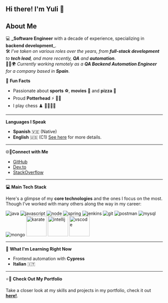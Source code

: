 ## Hi there! I'm Yuli 👋


## About Me

💻 **_Software Engineer** with a decade of experience, specializing in **backend development**_.  
🛠️ _I’ve taken on various roles over the years, from **full-stack development** to **tech lead**, and more recently, **QA** and **automation**_.  
👩‍💻🌍 _Currently working remotely as a **QA Backend Automation Engineer** for a company based in **Spain**_.

🎯 **Fun Facts**
- Passionate about **sports** ⚽, **movies** 🎥 and **pizza** 🍕
- Proud **Potterhead** ⚡ 🙋‍♀️  
- I play chess ♟️ 🤜🏻🤛🏻

---

**Languages I Speak** 

- **Spanish** 🇻🇪 (Native)
- **English** 🇺🇸 (C1) [See here](https://cert.efset.org/zLgeBE) for more details.

---

🌐💬**Connect with Me** 

- [GitHub](https://github.com/ypdev19?tab=repositories)
- [Dev.to](https://dev.to/ypdev19)
- [StackOverflow](https://stackoverflow.com/users/18516849/ypdev19)

---

**💻 Main Tech Stack**

Here's a glimpse of my **core technologies** and the ones I focus on the most. Though I’ve worked with many others along the way in my career:

<p align="left">
 <img src="https://www.vectorlogo.zone/logos/java/java-ar21.svg" alt="java"  />
 <img src="https://www.vectorlogo.zone/logos/javascript/javascript-icon.svg" alt="javascript"  />
 <img src="https://www.vectorlogo.zone/logos/nodejs/nodejs-ar21.svg" alt="node" />
 <img src="https://www.vectorlogo.zone/logos/springio/springio-icon.svg" alt="spring"/>

 <img src="https://www.vectorlogo.zone/logos/jenkins/jenkins-icon.svg" alt="jenkins"  />
 <img src="https://www.vectorlogo.zone/logos/git-scm/git-scm-icon.svg" alt="git" />
 <img src="https://www.vectorlogo.zone/logos/getpostman/getpostman-icon.svg" alt="postman"  />

 <img src="https://www.vectorlogo.zone/logos/mysql/mysql-ar21.svg" alt="mysql" />
 <img src="https://www.vectorlogo.zone/logos/mongodb/mongodb-icon.svg" alt="mongo" />

 <img src="https://cdn.jsdelivr.net/gh/devicons/devicon@latest/icons/karatelabs/karatelabs-original-wordmark.svg" alt="karate" width="65" height="65"  />
 <img src="https://cdn.jsdelivr.net/gh/devicons/devicon@latest/icons/intellij/intellij-original.svg" alt="intellij" width="65" height="65"  />
 <img src="https://cdn.jsdelivr.net/gh/devicons/devicon@latest/icons/vscode/vscode-original.svg" alt="vscode" width="65" height="65"  />
</p>

---

🚀 **What I'm Learning Right Now**  
- Frontend automation with **Cypress**    
- **Italian** 🇮🇹

---

⭐📁 **Check Out My Portfolio** 

Take a closer look at my skills and projects in my portfolio, check it out **[here!](https://github.com/ypdev19?tab=repositories)**.

<!--
**ypdev19/ypdev19** is a ✨ _special_ ✨ repository because its `README.md` (this file) appears on your GitHub profile.
&#128204;
Here are some ideas to get you started:
📝
🏆
⭐
🥇
📚
🎓
- 🔭 I’m currently working on ...
- 🌱 I’m currently learning ...
- 👯 I’m looking to collaborate on ...
- 🤔 I’m looking for help with ...
- 💬 Ask me about ...
- 📫 How to reach me: ...
- 😄 Pronouns: ...
- ⚡ Fun fact: ...
-->
